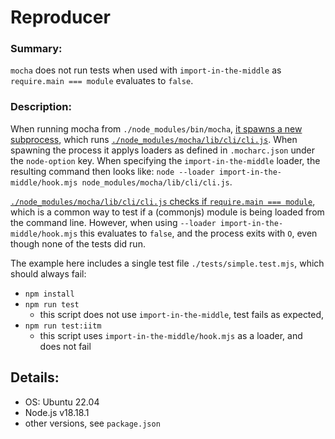 # Reproducer

### Summary: 

`mocha` does not run tests when used with `import-in-the-middle` as `require.main === module` evaluates to `false`.

### Description: 

When running mocha from `./node_modules/bin/mocha`, [it spawns a new subprocess](https://github.com/mochajs/mocha/blob/37deed262d4bc0788d32c66636495d10038ad398/bin/mocha.js#L105C1-L105C1), which runs [`./node_modules/mocha/lib/cli/cli.js`](https://github.com/mochajs/mocha/blob/37deed262d4bc0788d32c66636495d10038ad398/lib/cli/cli.js). When spawning the process it applys loaders as defined in `.mocharc.json` under the `node-option` key. When specifying the `import-in-the-middle` loader, the resulting command then looks like: `node --loader import-in-the-middle/hook.mjs node_modules/mocha/lib/cli/cli.js`.

[`./node_modules/mocha/lib/cli/cli.js` checks if `require.main === module`](https://github.com/mochajs/mocha/blob/37deed262d4bc0788d32c66636495d10038ad398/lib/cli/cli.js#L87-L89), which is a common way to test if a (commonjs) module is being loaded from the command line. However, when using `--loader import-in-the-middle/hook.mjs` this evaluates to `false`, and the process exits with `O`, even though none of the tests did run.

The example here includes a single test file `./tests/simple.test.mjs`, which should always fail:

- `npm install`
- `npm run test` 
  - this script does not use `import-in-the-middle`, test fails as expected,
- `npm run test:iitm` 
  - this script uses `import-in-the-middle/hook.mjs` as a loader, and does not fail

## Details:

- OS: Ubuntu 22.04
- Node.js v18.18.1
- other versions, see `package.json`